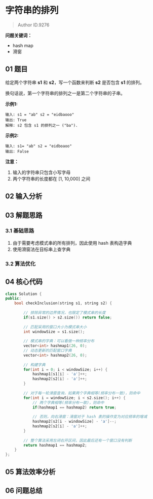 # 字符串的排列
> Author ID.9276 

**问题关键词：**

- hash map
- 滑窗

## 01 题目

给定两个字符串 **s1** 和 **s2**，写一个函数来判断 **s2** 是否包含 **s1** 的排列。

换句话说，第一个字符串的排列之一是第二个字符串的子串。

**示例1:**

```
输入: s1 = "ab" s2 = "eidbaooo"
输出: True
解释: s2 包含 s1 的排列之一 ("ba").
```

**示例2:**

```
输入: s1= "ab" s2 = "eidboaoo"
输出: False
```

**注意：**

1. 输入的字符串只包含小写字母
2. 两个字符串的长度都在 [1, 10,000] 之间

## 02 输入分析



## 03 解题思路

### 3.1 基础思路

1. 由于需要考虑模式串的所有排列，因此使用 hash 表构造字典
2. 使用滑窗法在目标串上查字典

### 3.2 算法优化



## 04 核心代码

```c++
class Solution {
public:
    bool checkInclusion(string s1, string s2) {
        
        // 排除异常的边界情况，也限定了模式串的长度
        if(s1.size() > s2.size()) return false;
        
        // 匹配采用的窗口大小为模式串大小
        int windowSize = s1.size();
        
        // 模式串的字典：可以看做一种频率分布
        vector<int> hashmap1(26, 0);
        // 动态更新的匹配窗口字典
        vector<int> hashmap2(26, 0);
        
        // 构建字典
        for(int i = 0; i < windowSize; i++) {
            hashmap1[s1[i] - 'a']++;
            hashmap2[s2[i] - 'a']++;
        }
        
        // 对于每一轮滑窗查询，如果两个字典相等(频率分布一致)，则命中
        for(int i = windowSize; i < s2.size(); i++) {
            // 两个字典相等(频率分布一致)，则命中
            if(hashmap1 == hashmap2) return true;
            
            // 否则，向右滑窗：滑窗对于 hash 表的操作变为对应频率的增减
            hashmap2[s2[i - windowSize] - 'a']--;
            hashmap2[s2[i] - 'a']++;
        }
        
        // 整个算法采用左闭右开区间，因此最后还有一个窗口没有判断
        return hashmap1 == hashmap2;
    }
};
```



## 05 算法效率分析



## 06 问题总结

